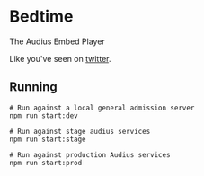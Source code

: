 # Bedtime

The Audius Embed Player

Like you've seen on [twitter](https://twitter.com/AudiusProject/status/1293624808459010050).


## Running
```
# Run against a local general admission server
npm run start:dev

# Run against stage audius services
npm run start:stage

# Run against production Audius services
npm run start:prod
```
